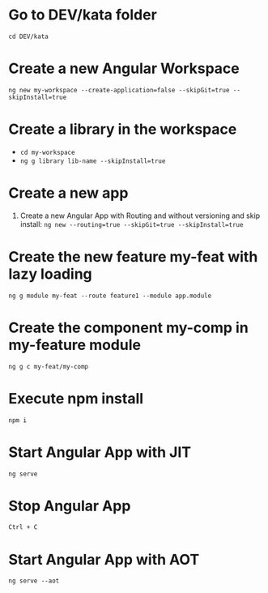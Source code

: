 # Go to DEV/kata folder
`cd DEV/kata`

# Create a new Angular Workspace  
`ng new my-workspace --create-application=false --skipGit=true --skipInstall=true`

# Create a library in the workspace  
  - `cd my-workspace`
  - `ng g library lib-name --skipInstall=true`

# Create a new app
1. Create a new Angular App with Routing and without versioning and skip install: 
`ng new --routing=true --skipGit=true --skipInstall=true`
                
# Create the new feature my-feat with lazy loading  
`ng g module my-feat --route feature1 --module app.module`

# Create the component my-comp in my-feature module
`ng g c my-feat/my-comp`

# Execute npm install
`npm i`

# Start Angular App with JIT
`ng serve`

# Stop Angular App  
`Ctrl + C`

# Start Angular App with AOT
`ng serve --aot`
